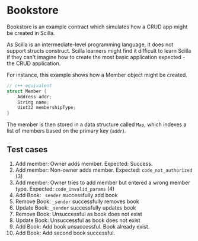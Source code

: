 # Bookstore
Bookstore is an example contract which simulates how a CRUD app might be created in Scilla.

As Scilla is an intermediate-level programming language, it does not support structs construct. Scilla learners might find it difficult to learn Scilla if they can't imagine how to create the most basic application expected - the CRUD application.

For instance, this example shows how a Member object might be created.

```c++
// c++ equivalent
struct Member {
    Address addr;
    String name;
    Uint32 membershipType;
}
```

The member is then stored in a data structure called `Map`, which indexes a list of members based on the primary key (`addr`).

## Test cases

1. Add member: Owner adds member. Expected: Success.
2. Add member: Non-owner adds member. Expected: `code_not_authorized` (3)
3. Add member: Owner tries to add member but entered a wrong member type. Expected: `code_invalid_params` (4) 
4. Add Book: `_sender` successfully add book
5. Remove Book: `_sender` successfully removes book
6. Update Book: `_sender` successfully updates book 
7. Remove Book: Unsuccessful as book does not exist
8. Update Book: Unsuccessful as book does not exist
9. Add Book: Add book unsuccessful. Book already exist.
10. Add Book: Add second book successful.